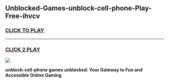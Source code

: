 
## Unblocked-Games-unblock-cell-phone-Play-Free-ihvcv
<h3>
<a href="https://premium76.site?title=unblock-cell-phone&ref=23A">CLICK TO PLAY</a></h3>
<hr>

<h3>
<a href="https://premium76.site?title=unblock-cell-phone&ref=23A">CLICK 2 PLAY</a>
  
</h3>

<a href="https://premium76.site?title=unblock-cell-phone&ref=23A"><img src="https://clearcache.store/games.png"></a>


**unblock-cell-phone games unblocked: Your Gateway to Fun and Accessible Online Gaming**

